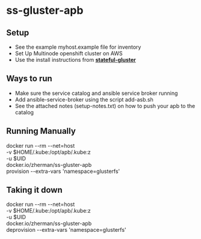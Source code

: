 # ss-gluster-apb

## Setup
- See the example myhost.example file for inventory
- Set Up Multinode openshift cluster on AWS
- Use the install instructions from __[stateful-gluster](https://github.com/screeley44/stateful-gluster/tree/master/projects/gluster-statefulset-cloud-aws/examples/kicking-the-tires)__

## Ways to run
- Make sure the service catalog and ansible service broker running
- Add ansible-service-broker using the script add-asb.sh
- See the attached notes (setup-notes.txt) on how to push your apb to the catalog
   
## Running Manually
docker run --rm --net=host \
-v $HOME/.kube:/opt/apb/.kube:z \
-u $UID \
docker.io/zherman/ss-gluster-apb \
provision --extra-vars 'namespace=glusterfs'

## Taking it down
docker run --rm --net=host \
-v $HOME/.kube:/opt/apb/.kube:z \
-u $UID \
docker.io/zherman/ss-gluster-apb \
deprovision --extra-vars 'namespace=glusterfs'
